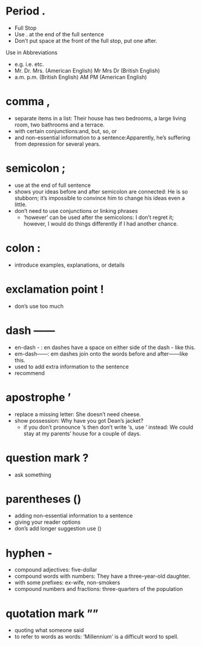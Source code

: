 # Period .

- Full Stop
- Use . at the end of the full sentence
- Don’t put space at the front of the full stop, put one after.

 Use in Abbreviations

- e.g. i.e. etc.
- Mr. Dr. Mrs. (American English) Mr Mrs Dr (British English)
- a.m. p.m. (British English) AM PM (American English)

# comma ,

- separate items in a list: Their house has two bedrooms, a large living room, two bathrooms and a terrace.
- with certain conjunctions:and, but, so, or
- and non-essential information to a sentence:Apparently, he’s suffering from depression for several years.

# semicolon ;

- use at the end of full sentence
- shows your ideas before and after semicolon are connected: He is so stubborn; it’s impossible to convince him to change his ideas even a little.
- don’t need to use conjunctions or linking phrases
    - ‘however’ can be used after the semicolons: I don’t regret it; however, I would do things differently if I had another chance.

# colon :

- introduce examples, explanations, or details

# exclamation point !

- don’s use too much

# dash ——

- en-dash - : en dashes have a space on either side of the dash - like this.
- em-dash——: em dashes join onto the words before and after——like this.
- used to add extra information to the sentence
- recommend

# apostrophe ’

- replace a missing letter: She doesn’t need cheese.
- show possession: Why have you got Dean’s jacket?
    - if you don’t pronounce ‘s then don’t write ‘s, use ‘ instead: We could stay at my parents’ house for a couple of days.

# question mark ?

- ask something

# parentheses ()

- adding non-essential information to a sentence
- giving your reader options
- don’s add longer suggestion use ()

# hyphen -

- compound adjectives: five-dollar
- compound words with numbers: They have a three-year-old daughter.
- with some prefixes: ex-wife, non-smokers
- compound numbers and fractions: three-quarters of the population

# quotation mark ””

- quoting what someone said
- to refer to words as words: ‘Millennium’ is a difficult word to spell.
